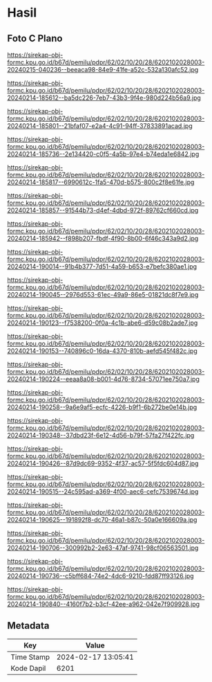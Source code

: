 # Hasil

## Foto C Plano

https://sirekap-obj-formc.kpu.go.id/b67d/pemilu/pdpr/62/02/10/20/28/6202102028003-20240215-040236--beeaca98-84e9-41fe-a52c-532a130afc52.jpg

https://sirekap-obj-formc.kpu.go.id/b67d/pemilu/pdpr/62/02/10/20/28/6202102028003-20240214-185612--ba5dc226-7eb7-43b3-9f4e-980d224b56a9.jpg

https://sirekap-obj-formc.kpu.go.id/b67d/pemilu/pdpr/62/02/10/20/28/6202102028003-20240214-185801--21bfaf07-e2a4-4c91-94ff-37833891acad.jpg

https://sirekap-obj-formc.kpu.go.id/b67d/pemilu/pdpr/62/02/10/20/28/6202102028003-20240214-185736--2e134420-c0f5-4a5b-97e4-b74eda1e6842.jpg

https://sirekap-obj-formc.kpu.go.id/b67d/pemilu/pdpr/62/02/10/20/28/6202102028003-20240214-185817--6990612c-1fa5-470d-b575-800c2f8e61fe.jpg

https://sirekap-obj-formc.kpu.go.id/b67d/pemilu/pdpr/62/02/10/20/28/6202102028003-20240214-185857--91544b73-d4ef-4dbd-972f-89762cf660cd.jpg

https://sirekap-obj-formc.kpu.go.id/b67d/pemilu/pdpr/62/02/10/20/28/6202102028003-20240214-185942--f898b207-fbdf-4f90-8b00-6f46c343a9d2.jpg

https://sirekap-obj-formc.kpu.go.id/b67d/pemilu/pdpr/62/02/10/20/28/6202102028003-20240214-190014--91b4b377-7d51-4a59-b653-e7befc380ae1.jpg

https://sirekap-obj-formc.kpu.go.id/b67d/pemilu/pdpr/62/02/10/20/28/6202102028003-20240214-190045--2976d553-61ec-49a9-86e5-01821dc8f7e9.jpg

https://sirekap-obj-formc.kpu.go.id/b67d/pemilu/pdpr/62/02/10/20/28/6202102028003-20240214-190123--f7538200-0f0a-4c1b-abe6-d59c08b2ade7.jpg

https://sirekap-obj-formc.kpu.go.id/b67d/pemilu/pdpr/62/02/10/20/28/6202102028003-20240214-190153--740896c0-16da-4370-810b-aefd545f482c.jpg

https://sirekap-obj-formc.kpu.go.id/b67d/pemilu/pdpr/62/02/10/20/28/6202102028003-20240214-190224--eeaa8a08-b001-4d76-8734-57071ee750a7.jpg

https://sirekap-obj-formc.kpu.go.id/b67d/pemilu/pdpr/62/02/10/20/28/6202102028003-20240214-190258--9a6e9af5-ecfc-4226-b9f1-6b272be0e14b.jpg

https://sirekap-obj-formc.kpu.go.id/b67d/pemilu/pdpr/62/02/10/20/28/6202102028003-20240214-190348--37dbd23f-6e12-4d56-b79f-57fa27f422fc.jpg

https://sirekap-obj-formc.kpu.go.id/b67d/pemilu/pdpr/62/02/10/20/28/6202102028003-20240214-190426--87d9dc69-9352-4f37-ac57-5f5fdc604d87.jpg

https://sirekap-obj-formc.kpu.go.id/b67d/pemilu/pdpr/62/02/10/20/28/6202102028003-20240214-190515--24c595ad-a369-4f00-aec6-cefc7539674d.jpg

https://sirekap-obj-formc.kpu.go.id/b67d/pemilu/pdpr/62/02/10/20/28/6202102028003-20240214-190625--191892f8-dc70-46a1-b87c-50a0e166609a.jpg

https://sirekap-obj-formc.kpu.go.id/b67d/pemilu/pdpr/62/02/10/20/28/6202102028003-20240214-190706--300992b2-2e63-47af-9741-98cf06563501.jpg

https://sirekap-obj-formc.kpu.go.id/b67d/pemilu/pdpr/62/02/10/20/28/6202102028003-20240214-190736--c5bff684-74e2-4dc6-9210-fdd87ff93126.jpg

https://sirekap-obj-formc.kpu.go.id/b67d/pemilu/pdpr/62/02/10/20/28/6202102028003-20240214-190840--4160f7b2-b3cf-42ee-a962-042e7f909928.jpg


## Metadata

| Key        | Value               |
| ---------- | ------------------- |
| Time Stamp | 2024-02-17 13:05:41 |
| Kode Dapil | 6201                |



